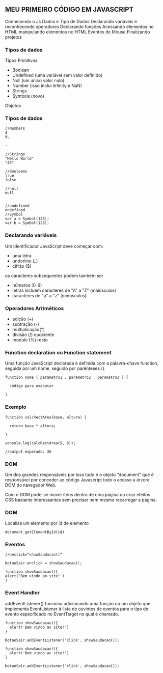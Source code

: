 ## MEU PRIMEIRO CÓDIGO EM JAVASCRIPT

Conhecendo o Js
Dados e Tipo de Dados
Declarando variáveis e reconhecendo operadores
Declarando funções
Acessando elementos no HTML
manipulando elementos no HTML
Eventos do Mouse
Finalizando projetos


### Tipos de dados

Tipos Primitivos

* Boolean
* Undefined (uma variável sem valor
definido)
* Null (um único valor nulo)
* Number (isso inclui Infinity e NaN)
* Strings
* Symbols (novo)

Objetos


### Tipos de dados

```
//Numbers
4
9.

-

//Strings
"Hello World"
"43"

//Booleans
true
false

//null
null


//undefined
undefined
//Symbol
var a = Symbol(123);
var b = Symbol(123);
```

### Declarando variáveis

Um identificador JavaScript deve começar com:


* uma letra
* underline (_)
* cifrão ($)

os caracteres subsequentes podem também ser


* números (0-9)
* letras incluem caracteres de "A" a "Z" (maiúsculos)
* caracteres de "a" a "z" (minúsculos)

### Operadores Aritméticos


* adição (+)
* subtração (-)
* multiplicação(*)
* divisão (/) quociente
* modulo (%) resto

### Function declaration ou Function statement


Uma função JavaScript declarada é definida com a
palavra-chave function, seguida por um nome, seguido
por parênteses ().

```
function nome ( parametro1 , parametro2 , parametro3 ) {

  código para executar

}
```

### Exemplo

```
function calcRectArea(base, altura) {

  return base * altura;

}

console.log(calcRectArea(5, 6));

//output esperado: 30
```

### DOM


Um dos grandes responsáveis por isso tudo é o objeto
“document” que é responsável por conceder ao código
Javascript todo o acesso a árvore DOM do navegador Web.

Com o DOM pode-se mover itens dentro de uma página ou
criar efeitos CSS bastante interessantes sem precisar
nem mesmo recarregar a página.

### DOM


Localiza um elemento por id de elemento
```
document.getElementById(id)
```

### Eventos

```
//onclick=”showSaudacao()”

botaoSair.onclick = showSaudacao();

function showSaudacao(){
alert('Bem vindo ao site!')
}
```
### Event Handler


addEventListener() funciona adicionando uma função ou
um objeto que implementa EventListener à lista de
ouvintes de eventos para o tipo de evento especificado
no EventTarget no qual é chamado.

```
function showSaudacao(){
  alert('Bem vindo ao site!')
}

botaoSair.addEventListener('click', showSaudacao());

```

```
function showSaudacao(){
  alert('Bem vindo ao site!')
}

botaoSair.addEventListener('click', showSaudacao());

```
